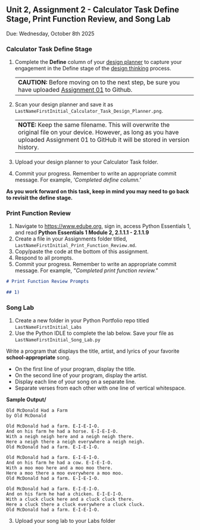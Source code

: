 ## Unit 2, Assignment 2 - Calculator Task Define Stage, Print Function Review, and Song Lab
Due: Wednesday, October 8th 2025

### Calculator Task Define Stage
1. Complete the **Define** column of your [design planner](https://github.com/MrJSwotinsky/Python_2025_2026/blob/main/Resources/Design%20Planner.pdf) to capture your engagement in the Define stage of the [design thinking](https://github.com/MrJSwotinsky/Python_2025_2026/blob/main/Resources/Design%20Thinking.pdf) process.<br>
   <table>
      <tr>
         <td>
            <b>CAUTION:</b> Before moving on to the next step, be sure you have uploaded <a href = https://github.com/MrJSwotinsky/Python_2025_2026/blob/main/Unit_02_Python_Basics_Deep_Dive/Assignments/Assignment_01_Calculator_Task_Empathize_Stage.md>Assignment 01</a> to Github.<br>
         </td>
      </tr>
   </table>

2. Scan your design planner and save it as `LastNameFirstInitial_Calculator_Task_Design_Planner.png`.<br>
   <table>
      <tr>
         <td>
            <b>NOTE:</b> Keep the same filename.  This will overwrite the original file on your device.  However, as long as you have uploaded Assignment 01 to GitHub it will be stored in version history.
         </td>
      </tr>
   </table>

3. Upload your design planner to your Calculator Task folder.
4. Commit your progress.  Remember to write an appropriate commit message.  For example, *'Completed define column.'*

**As you work forward on this task, keep in mind you may need to go back to revisit the define stage.**


### Print Function Review

1. Navigate to https://www.edube.org, sign in, access Python Essentials 1, and read **Python Essentials 1 Module 2, 2.1.1.1  - 2.1.1.9** 
2. Create a file in your Assignments folder titled, `LastNameFirstInitial_Print_Function_Review.md`.
3. Copy/paste the code at the bottom of this assignment.
4. Respond to all prompts.
5. Commit your progress.  Remember to write an appropriate commit message.  For example, *"Completed print function review."*

```markdown
# Print Function Review Prompts

## 1)
```

### Song Lab

1. Create a new folder in your Python Portfolio repo titled `LastNameFirstInitial_Labs`
2. Use the Python IDLE to complete the lab below.  Save your file as `LastNameFirstInitial_Song_Lab.py`
   
Write a program that displays the title, artist, and lyrics of your favorite **school-appropriate** song.
   * On the first line of your program, display the title.
   * On the second line of your program, display the artist.
   * Display each line of your song on a separate line.
   * Separate verses from each other with one line of vertical whitespace.

**Sample Output/**
```
Old McDonald Had a Farm
by Old McDonald

Old McDonald had a farm. E-I-E-I-O.
And on his farm he had a horse. E-I-E-I-O.
With a neigh neigh here and a neigh neigh there.
Here a neigh there a neigh everywhere a neigh neigh.
Old McDonald had a farm. E-I-E-I-O.

Old McDonald had a farm. E-I-E-I-O.
And on his farm he had a cow. E-I-E-I-O.
With a moo moo here and a moo moo there.
Here a moo there a moo everywhere a moo moo.
Old McDonald had a farm. E-I-E-I-O.

Old McDonald had a farm. E-I-E-I-O.
And on his farm he had a chicken. E-I-E-I-O.
With a cluck cluck here and a cluck cluck there.
Here a cluck there a cluck everywhere a cluck cluck.
Old McDonald had a farm. E-I-E-I-O.
```
3. Upload your song lab to your Labs folder
